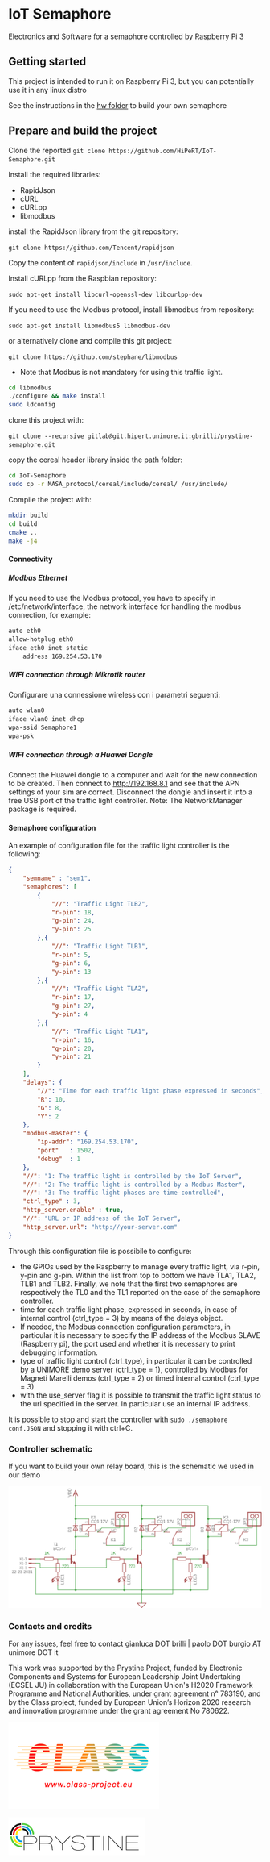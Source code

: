 # IoT Semaphore
Electronics and Software for a semaphore controlled by Raspberry Pi 3

## Getting started
This project is intended to run it on Raspberry Pi 3, but you can potentially use it in any linux distro

See the instructions in the [hw folder](https://github.com/HiPeRT/IoT-Semaphore/tree/master/hw) to build your own semaphore

## Prepare and build the project

Clone the reported
`git clone https://github.com/HiPeRT/IoT-Semaphore.git`

Install the required libraries:

- RapidJson
- cURL
- cURLpp
- libmodbus

install the RapidJson library from the git repository:

`git clone https://github.com/Tencent/rapidjson`

Copy the content of `rapidjson/include` in `/usr/include`.

Install cURLpp from the Raspbian repository:

`sudo apt-get install libcurl-openssl-dev libcurlpp-dev`

If you need to use the Modbus protocol, install libmodbus from repository:

`sudo apt-get install libmodbus5 libmodbus-dev`

or alternatively clone and compile this git project:

`git clone https://github.com/stephane/libmodbus`

* Note that Modbus is not mandatory for using this traffic light.

```bash
cd libmodbus
./configure && make install
sudo ldconfig
```
clone this project with:

`git clone --recursive gitlab@git.hipert.unimore.it:gbrilli/prystine-semaphore.git`

copy the cereal header library inside the path folder:

```bash
cd IoT-Semaphore
sudo cp -r MASA_protocol/cereal/include/cereal/ /usr/include/
```

Compile the project with:

```bash
mkdir build
cd build
cmake ..
make -j4
```

#### Connectivity

##### Modbus Ethernet

If you need to use the Modbus protocol, you have to specify in /etc/network/interface, the network interface for handling the modbus connection, for example:

```bash
auto eth0
allow-hotplug eth0
iface eth0 inet static
	address 169.254.53.170
```

##### WIFI connection through Mikrotik router

Configurare una connessione wireless con i parametri seguenti:

```bash
auto wlan0
iface wlan0 inet dhcp
wpa-ssid Semaphore1
wpa-psk 
```

##### WIFI connection through a Huawei Dongle

Connect the Huawei dongle to a computer and wait for the new connection to be created.
Then connect to http://192.168.8.1 and see that the APN settings of your sim are correct.
Disconnect the dongle and insert it into a free USB port of the traffic light controller.
Note: The NetworkManager package is required.

#### Semaphore configuration

An example of configuration file for the traffic light controller is the following:

```json
{
	"semname" : "sem1",
	"semaphores": [
		{
			"//": "Traffic Light TLB2",
			"r-pin": 18,
			"g-pin": 24,
			"y-pin": 25
		},{
			"//": "Traffic Light TLB1",
			"r-pin": 5,
			"g-pin": 6,
			"y-pin": 13
		},{
			"//": "Traffic Light TLA2",
			"r-pin": 17,
			"g-pin": 27,
			"y-pin": 4
		},{
			"//": "Traffic Light TLA1",
			"r-pin": 16,
			"g-pin": 20,
			"y-pin": 21
		}
	],
	"delays": {
		"//": "Time for each traffic light phase expressed in seconds",
		"R": 10,
		"G": 8,
		"Y": 2
	},
	"modbus-master": {
		"ip-addr": "169.254.53.170",
		"port"   : 1502,
		"debug"  : 1
	},
	"//": "1: The traffic light is controlled by the IoT Server",
	"//": "2: The traffic light is controlled by a Modbus Master", 
	"//": "3: The traffic light phases are time-controlled",
	"ctrl_type" : 3,
	"http_server.enable" : true,
	"//": "URL or IP address of the IoT Server",
	"http_server.url": "http://your-server.com"
}

```

Through this configuration file is possibile to configure:

- the GPIOs used by the Raspberry to manage every traffic light, via r-pin, y-pin and g-pin. Within the list from top to bottom we have TLA1, TLA2, TLB1 and TLB2.
Finally, we note that the first two semaphores are respectively the TL0 and the TL1 reported on the case of the semaphore controller.
- time for each traffic light phase, expressed in seconds, in case of internal control (ctrl_type = 3) by means of the delays object.
- If needed, the Modbus connection configuration parameters, in particular it is necessary to specify the IP address of the Modbus SLAVE (Raspberry pi), the port used and whether it is necessary to print debugging information.
- type of traffic light control (ctrl_type), in particular it can be controlled by a UNIMORE demo server (ctrl_type = 1), controlled by Modbus for Magneti Marelli demos (ctrl_type = 2) or timed internal control (ctrl_type = 3)
- with the use_server flag it is possible to transmit the traffic light status to the url specified in the server. In particular use an internal IP address.

It is possible to stop and start the controller with `sudo ./semaphore conf.JSON` and stopping it with ctrl+C.
### Controller schematic

If you want to build your own relay board, this is the schematic we used in our demo

![alt text](https://raw.githubusercontent.com/HiPeRT/IoT-Semaphore/master/hw/schematics/controller_schematic.png)


### Contacts and credits

For any issues, feel free to contact gianluca DOT brilli  | paolo DOT burgio AT unimore DOT it

This work was supported by the Prystine Project, funded by Electronic Components and Systems for European Leadership Joint Undertaking (ECSEL JU) in collaboration with the European Union's H2020 Framework Programme and National Authorities, under grant agreement n° 783190, and by the Class project, funded by European Union’s Horizon 2020 research and innovation programme under the grant agreement No 780622.


![alt text](https://raw.githubusercontent.com/HiPeRT/IoT-Semaphore/master/img/class.png)

![alt text](https://raw.githubusercontent.com/HiPeRT/IoT-Semaphore/master/img/prystine.png)
